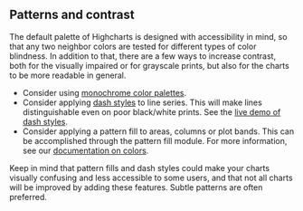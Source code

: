 Patterns and contrast
---------------------

The default palette of Highcharts is designed with accessibility in mind, so that any two neighbor colors are tested for different types of color blindness. In addition to that, there are a few ways to increase contrast, both for the visually impaired or for grayscale prints, but also for the charts to be more readable in general.

*   Consider using [monochrome color palettes](https://www.highcharts.com/demo/pie-monochrome).
*   Consider applying [dash styles](https://api.highcharts.com/highcharts/plotOptions.line.dashStyle) to line series. This will make lines distinguishable even on poor black/white prints. See the [live demo of dash styles](https://jsfiddle.net/gh/get/jquery/1.7.2/highslide-software/highcharts.com/tree/master/samples/highcharts/plotoptions/series-dashstyle/).
*   Consider applying a pattern fill to areas, columns or plot bands. This can be accomplished through the pattern fill module. For more information, see our [documentation on colors](https://www.highcharts.com/docs/chart-design-and-style/colors).

Keep in mind that pattern fills and dash styles could make your charts visually confusing and less accessible to some users, and that not all charts will be improved by adding these features. Subtle patterns are often preferred.
